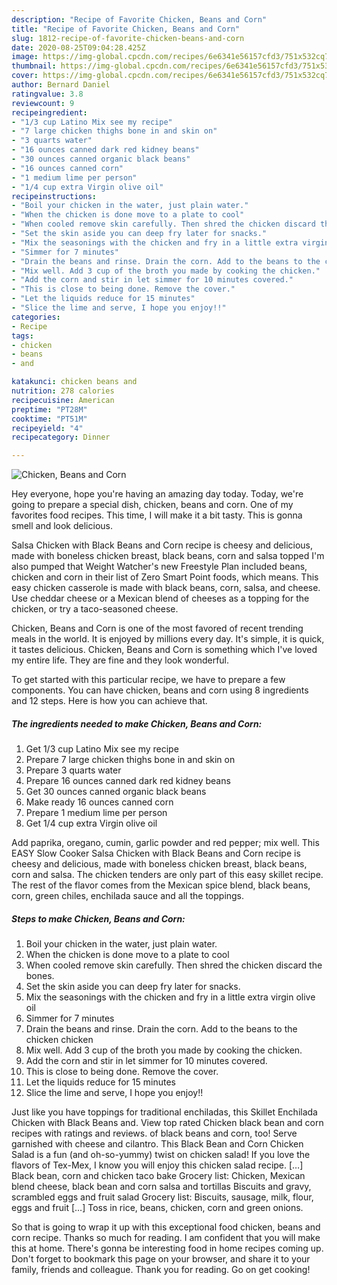 ```yaml
---
description: "Recipe of Favorite Chicken, Beans and Corn"
title: "Recipe of Favorite Chicken, Beans and Corn"
slug: 1812-recipe-of-favorite-chicken-beans-and-corn
date: 2020-08-25T09:04:28.425Z
image: https://img-global.cpcdn.com/recipes/6e6341e56157cfd3/751x532cq70/chicken-beans-and-corn-recipe-main-photo.jpg
thumbnail: https://img-global.cpcdn.com/recipes/6e6341e56157cfd3/751x532cq70/chicken-beans-and-corn-recipe-main-photo.jpg
cover: https://img-global.cpcdn.com/recipes/6e6341e56157cfd3/751x532cq70/chicken-beans-and-corn-recipe-main-photo.jpg
author: Bernard Daniel
ratingvalue: 3.8
reviewcount: 9
recipeingredient:
- "1/3 cup Latino Mix see my recipe"
- "7 large chicken thighs bone in and skin on"
- "3 quarts water"
- "16 ounces canned dark red kidney beans"
- "30 ounces canned organic black beans"
- "16 ounces canned corn"
- "1 medium lime per person"
- "1/4 cup extra Virgin olive oil"
recipeinstructions:
- "Boil your chicken in the water, just plain water."
- "When the chicken is done move to a plate to cool"
- "When cooled remove skin carefully. Then shred the chicken discard the bones."
- "Set the skin aside you can deep fry later for snacks."
- "Mix the seasonings with the chicken and fry in a little extra virgin olive oil"
- "Simmer for 7 minutes"
- "Drain the beans and rinse. Drain the corn. Add to the beans to the chicken chicken"
- "Mix well. Add 3 cup of the broth you made by cooking the chicken."
- "Add the corn and stir in let simmer for 10 minutes covered."
- "This is close to being done. Remove the cover."
- "Let the liquids reduce for 15 minutes"
- "Slice the lime and serve, I hope you enjoy!!"
categories:
- Recipe
tags:
- chicken
- beans
- and

katakunci: chicken beans and 
nutrition: 278 calories
recipecuisine: American
preptime: "PT28M"
cooktime: "PT51M"
recipeyield: "4"
recipecategory: Dinner

---
```



![Chicken, Beans and Corn](https://img-global.cpcdn.com/recipes/6e6341e56157cfd3/751x532cq70/chicken-beans-and-corn-recipe-main-photo.jpg)

Hey everyone, hope you're having an amazing day today. Today, we're going to prepare a special dish, chicken, beans and corn. One of my favorites food recipes. This time, I will make it a bit tasty. This is gonna smell and look delicious.

Salsa Chicken with Black Beans and Corn recipe is cheesy and delicious, made with boneless chicken breast, black beans, corn and salsa topped I&#39;m also pumped that Weight Watcher&#39;s new Freestyle Plan included beans, chicken and corn in their list of Zero Smart Point foods, which means. This easy chicken casserole is made with black beans, corn, salsa, and cheese. Use cheddar cheese or a Mexican blend of cheeses as a topping for the chicken, or try a taco-seasoned cheese.

Chicken, Beans and Corn is one of the most favored of recent trending meals in the world. It is enjoyed by millions every day. It's simple, it is quick, it tastes delicious. Chicken, Beans and Corn is something which I've loved my entire life. They are fine and they look wonderful.


To get started with this particular recipe, we have to prepare a few components. You can have chicken, beans and corn using 8 ingredients and 12 steps. Here is how you can achieve that.

<!--inarticleads1-->

##### The ingredients needed to make Chicken, Beans and Corn:

1. Get 1/3 cup Latino Mix see my recipe
1. Prepare 7 large chicken thighs bone in and skin on
1. Prepare 3 quarts water
1. Prepare 16 ounces canned dark red kidney beans
1. Get 30 ounces canned organic black beans
1. Make ready 16 ounces canned corn
1. Prepare 1 medium lime per person
1. Get 1/4 cup extra Virgin olive oil


Add paprika, oregano, cumin, garlic powder and red pepper; mix well. This EASY Slow Cooker Salsa Chicken with Black Beans and Corn recipe is cheesy and delicious, made with boneless chicken breast, black beans, corn and salsa. The chicken tenders are only part of this easy skillet recipe. The rest of the flavor comes from the Mexican spice blend, black beans, corn, green chiles, enchilada sauce and all the toppings. 

<!--inarticleads2-->

##### Steps to make Chicken, Beans and Corn:

1. Boil your chicken in the water, just plain water.
1. When the chicken is done move to a plate to cool
1. When cooled remove skin carefully. Then shred the chicken discard the bones.
1. Set the skin aside you can deep fry later for snacks.
1. Mix the seasonings with the chicken and fry in a little extra virgin olive oil
1. Simmer for 7 minutes
1. Drain the beans and rinse. Drain the corn. Add to the beans to the chicken chicken
1. Mix well. Add 3 cup of the broth you made by cooking the chicken.
1. Add the corn and stir in let simmer for 10 minutes covered.
1. This is close to being done. Remove the cover.
1. Let the liquids reduce for 15 minutes
1. Slice the lime and serve, I hope you enjoy!!


Just like you have toppings for traditional enchiladas, this Skillet Enchilada Chicken with Black Beans and. View top rated Chicken black bean and corn recipes with ratings and reviews. of black beans and corn, too! Serve garnished with cheese and cilantro. This Black Bean and Corn Chicken Salad is a fun (and oh-so-yummy) twist on chicken salad! If you love the flavors of Tex-Mex, I know you will enjoy this chicken salad recipe. […] Black bean, corn and chicken taco bake Grocery list: Chicken, Mexican blend cheese, black bean and corn salsa and tortillas Biscuits and gravy, scrambled eggs and fruit salad Grocery list: Biscuits, sausage, milk, flour, eggs and fruit […] Toss in rice, beans, chicken, corn and green onions. 

So that is going to wrap it up with this exceptional food chicken, beans and corn recipe. Thanks so much for reading. I am confident that you will make this at home. There's gonna be interesting food in home recipes coming up. Don't forget to bookmark this page on your browser, and share it to your family, friends and colleague. Thank you for reading. Go on get cooking!
